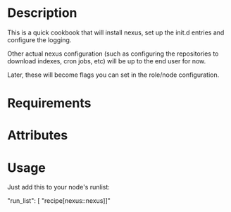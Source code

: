 Description
===========
This is a quick cookbook that will install nexus, set up the init.d entries and configure the logging.

Other actual nexus configuration (such as configuring the repositories to download indexes, cron jobs, etc) will be up to the end user for now.

Later, these will become flags you can set in the role/node configuration.

Requirements
============

Attributes
==========

Usage
=====
Just add this to your node's runlist:

 "run_list": [ "recipe[nexus::nexus]]"

